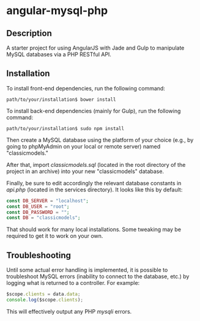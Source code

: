 # angular-mysql-php

## Description

A starter project for using AngularJS with Jade and Gulp to manipulate MySQL databases via a PHP RESTful API.

## Installation

To install front-end dependencies, run the following command:

```Shell
path/to/your/installation$ bower install
```

To install back-end dependencies (mainly for Gulp), run the following command:

```Shell
path/to/your/installation$ sudo npm install
```

Then create a MySQL database using the platform of your choice (e.g., by going to phpMyAdmin on your local or remote server) named "classicmodels."

After that, import _classicmodels.sql_ (located in the root directory of the project in an archive) into your new "classicmodels" database.

Finally, be sure to edit accordingly the relevant database constants in _api.php_ (located in the services directory). It looks like this by default:

```PHP
const DB_SERVER = "localhost";
const DB_USER = "root";
const DB_PASSWORD = "";
const DB = "classicmodels";
```

That should work for many local installations. Some tweaking may be required to get it to work on your own.

## Troubleshooting

Until some actual error handling is implemented, it is possible to troubleshoot MySQL errors (inability to connect to the database, etc.) by logging what is returned to a controller. For example:

```JavaScript
$scope.clients = data.data;
console.log($scope.clients);
```

This will effectively output any PHP _mysqli_ errors.
